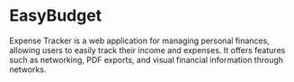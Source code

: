 # EasyBudget
Expense Tracker is a web application for managing personal finances, allowing users to easily track their income and expenses. It offers features such as networking, PDF exports, and visual financial information through networks.

